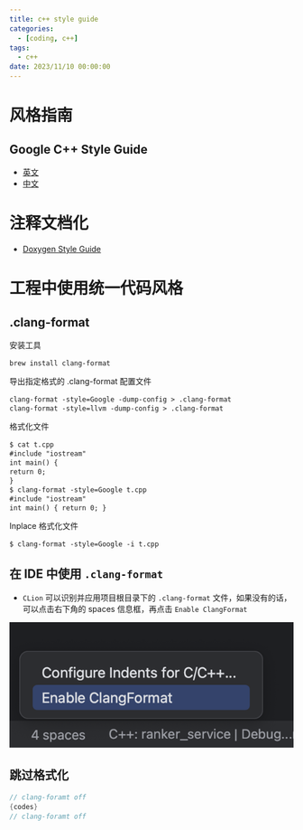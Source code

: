 ```yaml
---
title: c++ style guide
categories: 
  - [coding, c++]
tags:
  - c++
date: 2023/11/10 00:00:00
---
```


# 风格指南

## Google C++ Style Guide

- [英文](https://google.github.io/styleguide/cppguide.html)
- [中文](https://zh-google-styleguide.readthedocs.io/en/latest/)

# 注释文档化

- [Doxygen Style Guide](https://micro-os-plus.github.io/develop/doxygen-style-guide/)

# 工程中使用统一代码风格

## .clang-format

安装工具

```shell
brew install clang-format
```

导出指定格式的 .clang-format 配置文件

```shell
clang-format -style=Google -dump-config > .clang-format
clang-format -style=llvm -dump-config > .clang-format
```

格式化文件

```shell
$ cat t.cpp
#include "iostream"
int main() {
return 0;
}
$ clang-format -style=Google t.cpp
#include "iostream"
int main() { return 0; }
```

Inplace 格式化文件

```shell
$ clang-format -style=Google -i t.cpp
```

## 在 IDE 中使用 `.clang-format`

- `CLion` 可以识别并应用项目根目录下的 `.clang-format` 文件，如果没有的话，可以点击右下角的 spaces 信息框，再点击 `Enable ClangFormat`

![image-20231110182136072](style-guide/image-20231110182136072.png)

## 跳过格式化

```c++
// clang-foramt off
{codes}
// clang-foramt off
```

